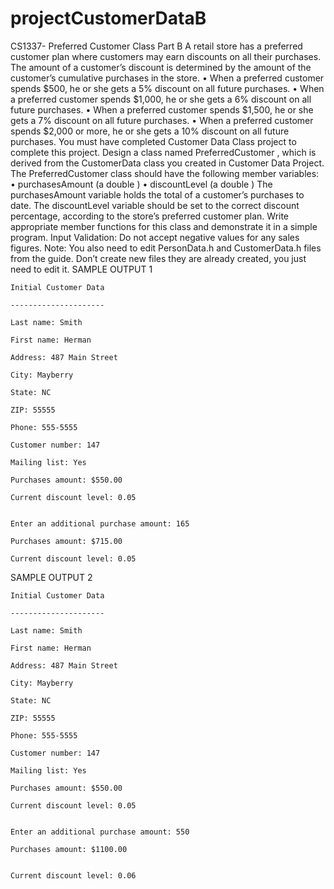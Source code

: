 # projectCustomerDataB
CS1337- Preferred Customer Class Part B
A retail store has a preferred customer plan where customers may earn discounts on all their purchases. The amount of a customer’s discount is determined by the amount of the customer’s cumulative purchases in the store.
• When a preferred customer spends $500, he or she gets a 5% discount on all future purchases.
• When a preferred customer spends $1,000, he or she gets a 6% discount on all future purchases.
• When a preferred customer spends $1,500, he or she gets a 7% discount on all future purchases.
• When a preferred customer spends $2,000 or more, he or she gets a 10% discount on all future purchases.
You must have completed Customer Data Class project to complete this project. Design a class named PreferredCustomer , which is derived from the CustomerData class you created in Customer Data Project. The PreferredCustomer class should have the following member variables:
• purchasesAmount (a double )
• discountLevel (a double )
The purchasesAmount variable holds the total of a customer’s purchases to date. The discountLevel variable should be set to the correct discount percentage, according to the store’s preferred customer plan. Write appropriate member functions for this class and demonstrate it in a simple program.
Input Validation: Do not accept negative values for any sales figures.
Note: You also need to edit PersonData.h and CustomerData.h files from the guide. Don’t create new files they are already created, you just need to edit it.
SAMPLE OUTPUT 1
```
Initial Customer Data

---------------------

Last name: Smith

First name: Herman

Address: 487 Main Street

City: Mayberry

State: NC

ZIP: 55555

Phone: 555-5555

Customer number: 147

Mailing list: Yes

Purchases amount: $550.00

Current discount level: 0.05


Enter an additional purchase amount: 165

Purchases amount: $715.00

Current discount level: 0.05
```
SAMPLE OUTPUT 2
```
Initial Customer Data

---------------------

Last name: Smith

First name: Herman

Address: 487 Main Street

City: Mayberry

State: NC

ZIP: 55555

Phone: 555-5555

Customer number: 147

Mailing list: Yes

Purchases amount: $550.00

Current discount level: 0.05


Enter an additional purchase amount: 550

Purchases amount: $1100.00


Current discount level: 0.06
